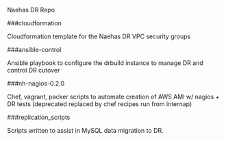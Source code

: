 Naehas DR Repo

###cloudformation

Cloudformation template for the Naehas DR VPC security groups

###ansible-control

Ansible playbook to configure the drbuild instance to manage DR and control DR cutover

###nh-nagios-0.2.0

Chef, vagrant, packer scripts to automate creation of AWS AMI w/ nagios + DR tests (deprecated replaced by chef recipes run from internap)


###replication_scripts

Scripts written to assist in MySQL data migration to DR.